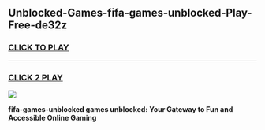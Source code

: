 
## Unblocked-Games-fifa-games-unblocked-Play-Free-de32z
<h3>
<a href="https://premium76.site?title=fifa-games-unblocked&ref=24M">CLICK TO PLAY</a></h3>
<hr>

<h3>
<a href="https://premium76.site?title=fifa-games-unblocked&ref=24M">CLICK 2 PLAY</a>
  
</h3>

<a href="https://premium76.site?title=fifa-games-unblocked&ref=24M"><img src="https://clearcache.store/games.png"></a>


**fifa-games-unblocked games unblocked: Your Gateway to Fun and Accessible Online Gaming**

